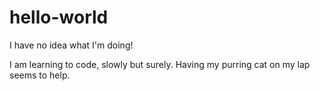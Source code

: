 # hello-world
I have no idea what I'm doing!

I am learning to code, slowly but surely. Having my purring cat on my lap seems to help.
